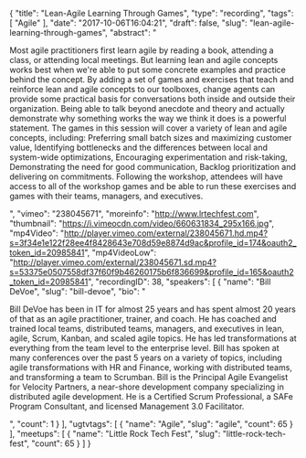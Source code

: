 {
  "title": "Lean-Agile Learning Through Games",
  "type": "recording",
  "tags": [
    "Agile"
  ],
  "date": "2017-10-06T16:04:21",
  "draft": false,
  "slug": "lean-agile-learning-through-games",
  "abstract": "<p>Most agile practitioners first learn agile by reading a book, attending a class, or attending local meetings. But learning lean and agile concepts works best when we're able to put some concrete examples and practice behind the concept. By adding a set of games and exercises that teach and reinforce lean and agile concepts to our toolboxes, change agents can provide some practical basis for conversations both inside and outside their organization. Being able to talk beyond anecdote and theory and actually demonstrate why something works the way we think it does is a powerful statement. The games in this session will cover a variety of lean and agile concepts, including: Preferring small batch sizes and maximizing customer value, Identifying bottlenecks and the differences between local and system-wide optimizations, Encouraging experimentation and risk-taking, Demonstrating the need for good communication, Backlog prioritization and delivering on commitments. Following the workshop, attendees will have access to all of the workshop games and be able to run these exercises and games with their teams, managers, and executives.</p>",
  "vimeo": "238045671",
  "moreinfo": "http://www.lrtechfest.com",
  "thumbnail": "https://i.vimeocdn.com/video/660631834_295x166.jpg",
  "mp4Video": "http://player.vimeo.com/external/238045671.hd.mp4?s=3f34e1e122f28ee4f8428643e708d59e8874d9ac&profile_id=174&oauth2_token_id=20985841",
  "mp4VideoLow": "http://player.vimeo.com/external/238045671.sd.mp4?s=53375e0507558df37f60f9b46260175b6f836699&profile_id=165&oauth2_token_id=20985841",
  "recordingID": 38,
  "speakers": [
    {
      "name": "Bill DeVoe",
      "slug": "bill-devoe",
      "bio": "<p>Bill DeVoe has been in IT for almost 25 years and has spent almost 20 years of that as an agile practitioner, trainer, and coach. He has coached and trained local teams, distributed teams, managers, and executives in lean, agile, Scrum, Kanban, and scaled agile topics. He has led transformations at everything from the team level to the enterprise level. Bill has spoken at many conferences over the past 5 years on a variety of topics, including agile transformations with HR and Finance, working with distributed teams, and transforming a team to Scrumban. Bill is the Principal Agile Evangelist for Velocity Partners, a near-shore development company specializing in distributed agile development. He is a Certified Scrum Professional, a SAFe Program Consultant, and licensed Management 3.0 Facilitator.</p>",
      "count": 1
    }
  ],
  "ugtvtags": [
    {
      "name": "Agile",
      "slug": "agile",
      "count": 65
    }
  ],
  "meetups": [
    {
      "name": "Little Rock Tech Fest",
      "slug": "little-rock-tech-fest",
      "count": 65
    }
  ]
}